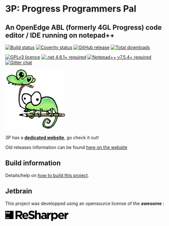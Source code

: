 # 3P: Progress Programmers Pal #

## An OpenEdge ABL (formerly 4GL Progress) code editor / IDE running on notepad++ ##

[![Build status](https://ci.appveyor.com/api/projects/status/xo6ysno53ht2spjv?svg=true)](https://ci.appveyor.com/project/jcaillon/3p)
[![Coverity status](https://scan.coverity.com/projects/15362/badge.svg)](https://scan.coverity.com/projects/jcaillon-3p)
[![GitHub release](https://img.shields.io/github/release/jcaillon/3P.svg)](https://github.com/jcaillon/3P/releases/latest)
[![Total downloads](https://img.shields.io/github/downloads/jcaillon/3P/total.svg)](https://github.com/jcaillon/3P/releases)

[![GPLv3 licence](https://img.shields.io/badge/License-GPLv3-74A5C2.svg)](https://github.com/jcaillon/3P/blob/master/LICENSE)
[![.net 4.6.1+ required](https://img.shields.io/badge/Requires%20.NET-4.6.1+-C8597A.svg)](http://go.microsoft.com/fwlink/p/?LinkId=671744)
[![Notepad++ v7.5.4+ required](https://img.shields.io/badge/Requires%20Notepad++-v7.9.5-865FC5.svg)](https://notepad-plus-plus.org/downloads/v7.9.5/)
[![Gitter chat](https://badges.gitter.im/Join%20Chat.svg)](https://gitter.im/_3P/discuss?utm_source=badge&utm_medium=badge&utm_campaign=pr-badge&utm_content=badge)

[![logo](docs/images/notepad_and_3P.png)](https://jcaillon.github.io/3P/)

3P has a **[dedicated website](https://jcaillon.github.io/3P/)**, go check it out!

Old releases information can be found [here on the website](https://jcaillon.github.io/3P/#/versions)

## Build information

Details/help on [how to build this project](docs/BUILD.md).

## Jetbrain ##

This project was developped using an opensource license of the **awesome** :

[![resharper](docs/images/resharper.png)](https://www.jetbrains.com/)
